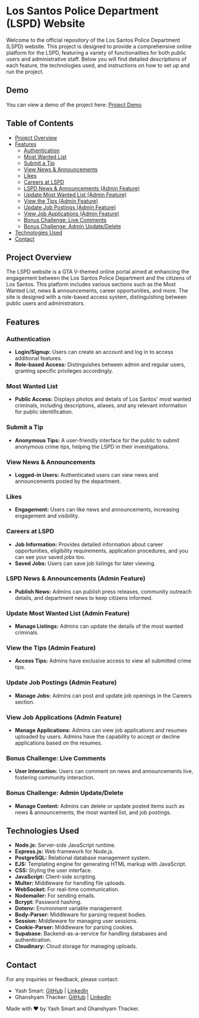 # Los Santos Police Department (LSPD) Website

Welcome to the official repository of the Los Santos Police Department (LSPD) website. This project is designed to provide a comprehensive online platform for the LSPD, featuring a variety of functionalities for both public users and administrative staff. Below you will find detailed descriptions of each feature, the technologies used, and instructions on how to set up and run the project.

## Demo
You can view a demo of the project here: [Project Demo](https://drive.google.com/file/d/1eSTsZUU5iJTTe05mO8uRnDpe-uJivMJV/view?usp=drive_link)

## Table of Contents
- [Project Overview](#project-overview)
- [Features](#features)
  - [Authentication](#authentication)
  - [Most Wanted List](#most-wanted-list)
  - [Submit a Tip](#submit-a-tip)
  - [View News & Announcements](#view-news--announcements)
  - [Likes](#likes)
  - [Careers at LSPD](#careers-at-lspd)
  - [LSPD News & Announcements (Admin Feature)](#lspd-news--announcements-admin-feature)
  - [Update Most Wanted List (Admin Feature)](#update-most-wanted-list-admin-feature)
  - [View the Tips (Admin Feature)](#view-the-tips-admin-feature)
  - [Update Job Postings (Admin Feature)](#update-job-postings-admin-feature)
  - [View Job Applications (Admin Feature)](#view-job-applications-admin-feature)
  - [Bonus Challenge: Live Comments](#bonus-challenge-live-comments)
  - [Bonus Challenge: Admin Update/Delete](#bonus-challenge-admin-updatedelete)
- [Technologies Used](#technologies-used)
- [Contact](#contact)

## Project Overview

The LSPD website is a GTA V-themed online portal aimed at enhancing the engagement between the Los Santos Police Department and the citizens of Los Santos. This platform includes various sections such as the Most Wanted List, news & announcements, career opportunities, and more. The site is designed with a role-based access system, distinguishing between public users and administrators.

## Features

### Authentication
- **Login/Signup:** Users can create an account and log in to access additional features.
- **Role-based Access:** Distinguishes between admin and regular users, granting specific privileges accordingly.

### Most Wanted List
- **Public Access:** Displays photos and details of Los Santos' most wanted criminals, including descriptions, aliases, and any relevant information for public identification.

### Submit a Tip
- **Anonymous Tips:** A user-friendly interface for the public to submit anonymous crime tips, helping the LSPD in their investigations.

### View News & Announcements
- **Logged-in Users:** Authenticated users can view news and announcements posted by the department.

### Likes
- **Engagement:** Users can like news and announcements, increasing engagement and visibility.

### Careers at LSPD
- **Job Information:** Provides detailed information about career opportunities, eligibility requirements, application procedures, and you can see your saved jobs too.
- **Saved Jobs:** Users can save job listings for later viewing.

### LSPD News & Announcements (Admin Feature)
- **Publish News:** Admins can publish press releases, community outreach details, and department news to keep citizens informed.

### Update Most Wanted List (Admin Feature)
- **Manage Listings:** Admins can update the details of the most wanted criminals.

### View the Tips (Admin Feature)
- **Access Tips:** Admins have exclusive access to view all submitted crime tips.

### Update Job Postings (Admin Feature)
- **Manage Jobs:** Admins can post and update job openings in the Careers section.

### View Job Applications (Admin Feature)
- **Manage Applications:** Admins can view job applications and resumes uploaded by users. Admins have the capability to accept or decline applications based on the resumes.

### Bonus Challenge: Live Comments
- **User Interaction:** Users can comment on news and announcements live, fostering community interaction.

### Bonus Challenge: Admin Update/Delete
- **Manage Content:** Admins can delete or update posted items such as news & announcements, the most wanted list, and job postings.

## Technologies Used
- **Node.js:** Server-side JavaScript runtime.
- **Express.js:** Web framework for Node.js.
- **PostgreSQL:** Relational database management system.
- **EJS:** Templating engine for generating HTML markup with JavaScript.
- **CSS:** Styling the user interface.
- **JavaScript:** Client-side scripting.
- **Multer:** Middleware for handling file uploads.
- **WebSocket:** For real-time communication.
- **Nodemailer:** For sending emails.
- **Bcrypt:** Password hashing.
- **Dotenv:** Environment variable management.
- **Body-Parser:** Middleware for parsing request bodies.
- **Session:** Middleware for managing user sessions.
- **Cookie-Parser:** Middleware for parsing cookies.
- **Supabase:** Backend-as-a-service for handling databases and authentication.
- **Cloudinary:** Cloud storage for managing uploads.

## Contact
For any inquiries or feedback, please contact:

- Yash Smart: [GitHub](https://github.com/yash-smart) | [LinkedIn](https://www.linkedin.com/in/yash-smart/)
- Ghanshyam Thacker: [GitHub](https://github.com/ghanshyam3011) | [LinkedIn](https://www.linkedin.com/in/ghanshyam-thacker/)

Made with ❤️ by Yash Smart and Ghanshyam Thacker.
